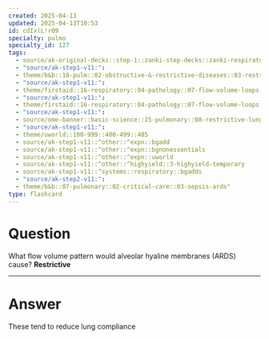 ```yaml
---
created: 2025-04-13
updated: 2025-04-13T10:53
id: cdIx(L!r09
specialty: pulmo
specialty_id: 127
tags:
  - source/ak-original-decks::step-1::zanki-step-decks::zanki-respiratory::respiratory-pathology
  - "source/ak-step1-v11:": 
  - theme/b&b::18-pulm::02-obstructive-&-restrictive-diseases::03-restrictive-lung-disease
  - "source/ak-step1-v11:": 
  - theme/firstaid::16-respiratory::04-pathology::07-flow-volume-loops
  - "source/ak-step1-v11:": 
  - theme/firstaid::16-respiratory::04-pathology::07-flow-volume-loops::misc
  - "source/ak-step1-v11:": 
  - source/ome-banner::basic-science::15-pulmonary::08-restrictive-lung-disease
  - "source/ak-step1-v11:": 
  - theme/uworld::100-999::400-499::485
  - source/ak-step1-v11::^other::^expn::bgadd
  - source/ak-step1-v11::^other::^expn::bgnonessentials
  - source/ak-step1-v11::^other::^expn::uworld
  - source/ak-step1-v11::^other::^highyield::3-highyield-temporary
  - source/ak-step1-v11::^systems::respiratory::bgadds
  - "source/ak-step2-v11:": 
  - theme/b&b::07-pulmonary::02-critical-care::03-sepsis-ards"
type: flashcard
---
```


# Question
What flow volume pattern would alveolar hyaline membranes (ARDS) cause?   **Restrictive**

---

# Answer
These tend to reduce lung compliance